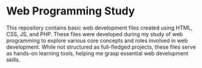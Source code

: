 # Web Programming Study
This repository contains basic web development files created using HTML, CSS, JS, and PHP. These files were developed during my study of web programming to explore various core concepts and roles involved in web development. While not structured as full-fledged projects, these files serve as hands-on learning tools, helping me grasp essential web development skills.
